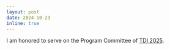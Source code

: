 ```yaml
---
layout: post
date: 2024-10-23
inline: true
---
```

I am honored to serve on the Program Committee of [TDI 2025](https://st.fbk.eu/events/TDI2025/).
